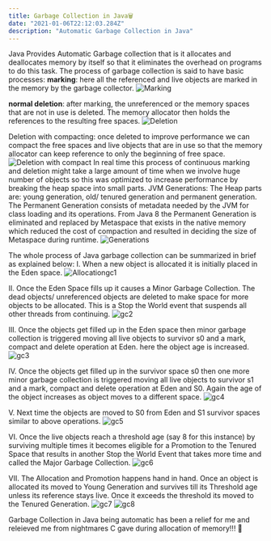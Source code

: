 ```yaml
---
title: Garbage Collection in Java🗑️
date: "2021-01-06T22:12:03.284Z"
description: "Automatic Garbage Collection in Java"
---
```


Java Provides Automatic Garbage collection that is it allocates and deallocates memory by itself so that it eliminates the overhead on programs to do this task. The process of garbage collection is said to have basic processes:
**marking**: here all the referenced and live objects are marked in the memory by the garbage collector.
![Marking](./Marking-gc.png)

**normal deletion**: after marking, the unreferenced or the memory spaces that are not in use is deleted. The memory allocator then holds the references to the resulting free spaces.
![Deletion](./Deletion-gc.png)

Deletion with compacting: once deleted to improve performance we can compact the free spaces and live objects that are in use so that the memory allocator can keep reference to only the beginning of free space.
![Deletion with compact](./Deletion-with-compacting-gc.png)
In real time this process of continuous marking and deletion might take a large amount of time when we involve huge number of objects so this was optimized to increase performance by breaking the heap space into small parts.
JVM Generations:
The Heap parts are: young generation, old/ tenured generation and permanent generation.
The Permanent Generation consists of metadata needed by the JVM for class loading and its operations. From Java 8 the Permanent Generation is eliminated and replaced by Metaspace that exists in the native memory which reduced the cost of compaction and resulted in deciding the size of Metaspace during runtime.
![Generations](./Generations-gc.png)

The whole process of Java garbage collection can be summarized in brief as explained below:
I. When a new object is allocated it is initially placed in the Eden space.
![Allocationgc1](./gc-1.png)

II. Once the Eden Space fills up it causes a Minor Garbage Collection. The dead objects/ unreferenced objects are deleted to make space for more objects to be allocated. This is a Stop the World event that suspends all other threads from continuing.
![gc2](./gc-2.png)

III. Once the objects get filled up in the Eden space then minor garbage collection is triggered moving all live objects to survivor s0 and a mark, compact and delete operation at Eden. here the object age is increased.
![gc3](./gc-3.png)

IV. Once the objects get filled up in the survivor space s0 then one more minor garbage collection is triggered moving all live objects to survivor s1 and a mark, compact and delete operation at Eden and S0. Again the age of the object increases as object moves to a different space.
![gc4](./gc-4.png)

V. Next time the objects are moved to S0 from Eden and S1 survivor spaces similar to above operations.
![gc5](./gc-5.png)

VI. Once the live objects reach a threshold age (say 8 for this instance) by surviving multiple times it becomes eligible for a Promotion to the Tenured Space that results in another Stop the World Event that takes more time and called the Major Garbage Collection.
![gc6](./gc-6.png)

VII. The Allocation and Promotion happens hand in hand. Once an object is allocated its moved to Young Generation and survives till its Threshold age unless its reference stays live. Once it exceeds the threshold its moved to the Tenured Generation.
![gc7](./gc-7.png)
![gc8](./gc-8.png)

Garbage Collection in Java being automatic has been a relief for me and releieved me from nightmares C gave during allocation of memory!!! 👻
